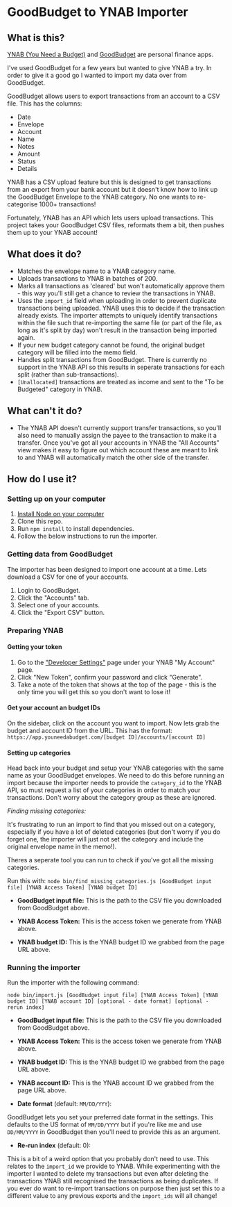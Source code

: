 # GoodBudget to YNAB Importer

## What is this?
[YNAB (You Need a Budget)](https://www.youneedabudget.com/) and [GoodBudget](https://goodbudget.com/) are personal finance apps.

I've used GoodBudget for a few years but wanted to give YNAB a try. In order to give it a good go I wanted to import my data over from GoodBudget.

GoodBudget allows users to export transactions from an account to a CSV file. This has the columns:
* Date
* Envelope
* Account
* Name
* Notes
* Amount
* Status
* Details

YNAB has a CSV upload feature but this is designed to get transactions from an export from your bank account but it doesn't know how to link up the GoodBudget Envelope to the YNAB category. No one wants to re-categorise 1000+ transactions!

Fortunately, YNAB has an API which lets users upload transactions. This project takes your GoodBudget CSV files, reformats them a bit, then pushes them up to your YNAB account!

## What does it do?
* Matches the envelope name to a YNAB category name.
* Uploads transactions to YNAB in batches of 200.
* Marks all transactions as 'cleared' but won't automatically approve them - this way you'll still get a chance to review the transactions in YNAB.
* Uses the `import_id` field when uploading in order to prevent duplicate transactions being uploaded. YNAB uses this to decide if the transaction already exists. The importer attempts to uniquely identify transactions within the file such that re-importing the same file (or part of the file, as long as it's split by day) won't result in the transaction being imported again.
* If your new budget category cannot be found, the original budget category will be filled into the memo field.
* Handles split transactions from GoodBudget. There is currently no support in the YNAB API so this results in seperate transactions for each split (rather than sub-transactions).
* `[Unallocated]` transactions are treated as income and sent to the "To be Budgeted" category in YNAB.

## What can't it do?
* The YNAB API doesn't currently support transfer transactions, so you'll also need to manually assign the payee to the transaction to make it a transfer. Once you've got all your accounts in YNAB the "All Accounts" view makes it easy to figure out which account these are meant to link to and YNAB will automatically match the other side of the transfer.

## How do I use it?
### Setting up on your computer
1. [Install Node on your computer](https://nodejs.org/en/download/)
2. Clone this repo.
3. Run `npm install` to install dependencies.
4. Follow the below instructions to run the importer.

### Getting data from GoodBudget
The importer has been designed to import one account at a time. Lets download a CSV for one of your accounts.

1. Login to GoodBudget.
2. Click the "Accounts" tab.
3. Select one of your accounts.
4. Click the "Export CSV" button.

### Preparing YNAB

#### Getting your token
1. Go to the ["Developer Settings"](https://app.youneedabudget.com/settings/developer) page under your YNAB "My Account" page.
2. Click "New Token", confirm your password and click "Generate".
3. Take a note of the token that shows at the top of the page - this is the only time you will get this so you don't want to lose it!

#### Get your account an budget IDs
On the sidebar, click on the account you want to import. Now lets grab the budget and account ID from the URL. This has the format: `https://app.youneedabudget.com/[budget ID]/accounts/[account ID]`

#### Setting up categories
Head back into your budget and setup your YNAB categories with the same name as your GoodBudget envelopes. We need to do this before running an import because the importer needs to provide the `category_id` to the YNAB API, so must request a list of your categories in order to match your transactions. Don't worry about the category group as these are ignored.

*Finding missing categories:*

It's frustrating to run an import to find that you missed out on a category, especially if you have a lot of deleted categories (but don't worry if you do forget one, the importer will just not set the category and include the original envelope name in the memo!).

Theres a seperate tool you can run to check if you've got all the missing categories.

Run this with:
`node bin/find_missing_categories.js [GoodBudget input file] [YNAB Access Token] [YNAB budget ID]`

* **GoodBudget input file:** This is the path to the CSV file you downloaded from GoodBudget above.

* **YNAB Access Token:** This is the access token we generate from YNAB above.

* **YNAB budget ID:** This is the YNAB budget ID we grabbed from the page URL above.

### Running the importer
Run the importer with the following command:

`node bin/import.js [GoodBudget input file] [YNAB Access Token] [YNAB budget ID] [YNAB account ID] [optional - date format] [optional - rerun index]`

* **GoodBudget input file:** This is the path to the CSV file you downloaded from GoodBudget above.

* **YNAB Access Token:** This is the access token we generate from YNAB above.

* **YNAB budget ID:** This is the YNAB budget ID we grabbed from the page URL above.

* **YNAB account ID:** This is the YNAB account ID we grabbed from the page URL above.

* **Date format** (default: `MM/DD/YYY`):

GoodBudget lets you set your preferred date format in the settings. This defaults to the US format of `MM/DD/YYYY` but if you're like me and use `DD/MM/YYYY` in GoodBudget then you'll need to provide this as an argument.

* **Re-run index** (default: 0):

This is a bit of a weird option that you probably don't need to use. This relates to the `import_id` we provide to YNAB. While experimenting with the importer I wanted to delete my transactions but even after deleting the transactions YNAB still recognised the transactions as being duplicates. If you ever do want to re-import transactions on purpose then just set this to a different value to any previous exports and the `import_ids` will all change!